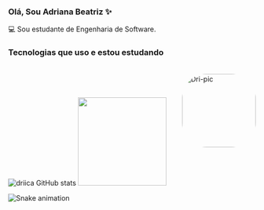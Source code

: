 ### Olá, Sou Adriana Beatriz ✨

💻 Sou estudante de Engenharia de Software.


### Tecnologias que uso e estou estudando

<div style="display: incline_block"></br>
 <img align="" alt="" src="https://img.shields.io/badge/HTML5-E34F26?style=for-the-badge&logo=html5&logoColor=white" />
 <img align="" alt="" src="https://img.shields.io/badge/CSS3-1572B6?style=for-the-badge&logo=css3&logoColor=white" />
 <img align="" alt="" src="https://img.shields.io/badge/JavaScript-F7DF1E?style=for-the-badge&logo=javascript&logoColor=black" />
 <img align="" alt="" src="https://img.shields.io/badge/React-20232A?style=for-the-badge&logo=react&logoColor=61DAFB" />
 <img align="" alt="" src="https://img.shields.io/badge/Java-ED8B00?style=for-the-badge&logo=java&logoColor=white" />
 <img align="right" alt="Dri-pic" height="150" style="border-radius:50px;" src="https://media.discordapp.net/attachments/923619727971065896/936704617511796827/ezgif-2-8b7121e431.gif">
</div></br>


![driica GitHub stats](https://github-readme-stats.vercel.app/api?username=driica&show_icons=true&theme=moltack)
<img height="180em" src="https://github-readme-stats.vercel.app/api/top-langs/?username=driica&layout=compact&langs_count=7&theme=moltack"/>


  ![Snake animation](https://github.com/driica/driica/blob/output/github-contribution-grid-snake.svg)

